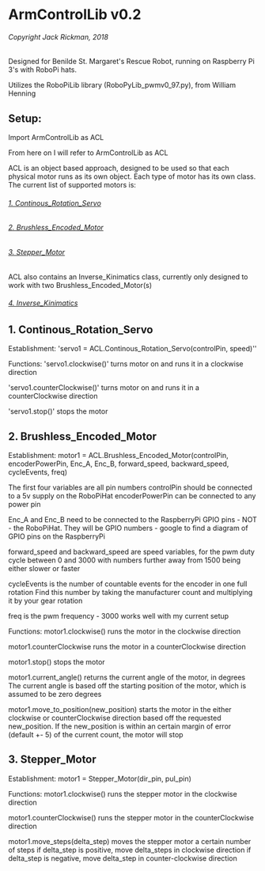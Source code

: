 # ArmControlLib v0.2

###### Copyright Jack Rickman, 2018

Designed for Benilde St. Margaret's Rescue Robot, running on
Raspberry Pi 3's with RoboPi hats.

Utilizes the RoboPiLib library (RoboPyLib_pwmv0_97.py), from William Henning

## Setup:
Import ArmControlLib as ACL

From here on I will refer to ArmControlLib as ACL

ACL is an object based approach, designed to be used so that each physical motor
runs as its own object. Each type of motor has its own class. The current list
of supported motors is:

###### [1. Continous_Rotation_Servo](#1-continous_rotation_servo)
###### [2. Brushless_Encoded_Motor](#2-brushless_encoded_motor-1)
###### [3. Stepper_Motor](#3-stepper_motor-1)

ACL also contains an Inverse_Kinimatics class, currently only designed to work with
two Brushless_Encoded_Motor(s)
###### [4. Inverse_Kinimatics](#4-Inverse_Kinimatics)


## 1. Continous_Rotation_Servo
Establishment:
'servo1 = ACL.Continous_Rotation_Servo(controlPin, speed)''

Functions:
'servo1.clockwise()' turns motor on and runs it in a clockwise direction

'servo1.counterClockwise()' turns motor on and runs it in a counterClockwise direction

'servo1.stop()' stops the motor


## 2. Brushless_Encoded_Motor
Establishment: motor1 = ACL.Brushless_Encoded_Motor(controlPin, encoderPowerPin, Enc_A, Enc_B,
                 forward_speed, backward_speed, cycleEvents, freq)

  The first four variables are all pin numbers
  controlPin should be connected to a 5v supply on the RoboPiHat
  encoderPowerPin can be connected to any power pin

  Enc_A and Enc_B need to be connected to the RaspberryPi GPIO pins - NOT - the
  RoboPiHat. They will be GPIO numbers - google to find a diagram of GPIO pins on the
  RaspberryPi

  forward_speed and backward_speed are speed variables, for the pwm duty cycle between 0 and 3000
  with numbers further away from 1500 being either slower or faster

  cycleEvents is the number of countable events for the encoder in one full rotation
  Find this number by taking the manufacturer count and multiplying it by your gear rotation

  freq is the pwm frequency - 3000 works well with my current setup


Functions:
  motor1.clockwise() runs the motor in the clockwise direction

  motor1.counterClockwise runs the motor in a counterClockwise direction

  motor1.stop() stops the motor

  motor1.current_angle() returns the current angle of the motor, in degrees
  The current angle is based off the starting position of the motor, which is assumed to
  be zero degrees

  motor1.move_to_position(new_position) starts the motor in the either clockwise or counterClockwise
  direction based off the requested new_position. If the new_position is within an certain
  margin of error (default +- 5) of the current count, the motor will stop

## 3. Stepper_Motor
Establishment: motor1 = Stepper_Motor(dir_pin, pul_pin)

Functions:
motor1.clockwise() runs the stepper motor in the clockwise direction

motor1.counterClockwise() runs the stepper motor in the counterClockwise direction

motor1.move_steps(delta_step) moves the stepper motor a certain number of steps
if delta_step is positive, move delta_steps in clockwise direction
if delta_step is negative, move delta_step in counter-clockwise direction

